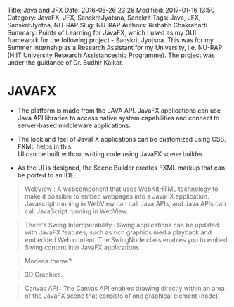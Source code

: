 Title: Java and JFX
Date: 2016-05-26 23:28
Modified: 2017-01-16 13:50
Category: JavaFX, JFX, SanskritJyotsna, Sanskrit
Tags: Java, JFX, SanskritJyotna, NU-RAP
Slug: NU-RAP
Authors: Rishabh Chakrabarti
Summary: Points of Learning for JavaFX, which I used as my GUI framework for the following project - Sanskrit Jyotsna. This was for my Summer Internship as a Research Assistant for my University, i.e. NU-RAP (NIIT University Research Assistanceship Programme). The project was under the guidance of Dr. Sudhir Kaikar.

# JAVAFX

* The platform is made from the JAVA API. JavaFX applications can use Java API libraries to access native system capabilities and connect to server-based middleware applications.

* The look and feel of JavaFX applications can be customized using CSS. FXML helps in this.   
UI can be built without writing code using JavaFX scene builder.

* As the UI is designed, the Scene Builder creates FXML markup that can be ported to an IDE.

> WebView : A webcomponent that uses WebKitHTML technology to make it possible to embed webpages into a JavaFX application. Javascript running in WebView can call Java APIs, and Java APIs can call JavaScript running in WebView.

> There's Swing Interoperability : Swing applications can be updated with JavaFX features, such as rich graphics media playback and embedded Web content. The SwingNode class enables you to embed Swing content into JavaFX applications

> Modena theme?

> 3D Graphics.

> Canvas API : The Canvas API enables drawing directly within an area of the JavaFX scene that consists of one graphical element (node).

>
